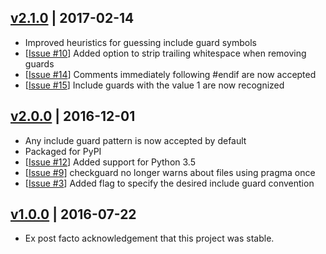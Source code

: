 ## [v2.1.0] | 2017-02-14
- Improved heuristics for guessing include guard symbols
- [[Issue #10]] Added option to strip trailing whitespace when removing guards
- [[Issue #14]] Comments immediately following #endif are now accepted
- [[Issue #15]] Include guards with the value 1 are now recognized

## [v2.0.0] | 2016-12-01
- Any include guard pattern is now accepted by default
- Packaged for PyPI
- [[Issue #12]] Added support for Python 3.5
- [[Issue #9]] checkguard no longer warns about files using pragma once
- [[Issue #3]] Added flag to specify the desired include guard convention

## [v1.0.0] | 2016-07-22
- Ex post facto acknowledgement that this project was stable.

[v2.1.0]: https://github.com/cgmb/guardonce/compare/v2.0.0...v2.1.0
[v2.0.0]: https://github.com/cgmb/guardonce/compare/v1.0.0...v2.0.0
[v1.0.0]: https://github.com/cgmb/guardonce/commits/v1.0.0
[Issue #3]: https://github.com/cgmb/guardonce/issues/3
[Issue #9]: https://github.com/cgmb/guardonce/issues/9
[Issue #10]: https://github.com/cgmb/guardonce/issues/10
[Issue #12]: https://github.com/cgmb/guardonce/issues/12
[Issue #14]: https://github.com/cgmb/guardonce/issues/14
[Issue #15]: https://github.com/cgmb/guardonce/issues/15
